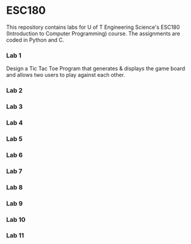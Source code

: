 # ESC180  
This repository contains labs for U of T Engineering Science's ESC180 (Introduction to Computer Programming) course. The assignments are coded in Python and C. 

### Lab 1 
Design a Tic Tac Toe Program that generates & displays the game board and allows two users to play against each other. 
### Lab 2 
### Lab 3 
### Lab 4 
### Lab 5 
### Lab 6 
### Lab 7 
### Lab 8 
### Lab 9 
### Lab 10 
### Lab 11 

